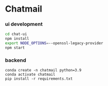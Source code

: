 # Chatmail


### ui development

```bash
cd chat-ui
npm install
export NODE_OPTIONS=--openssl-legacy-provider
npm start
```


### backend

```
conda create -n chatmail python=3.9
conda activate chatmail
pip install -r requirements.txt
```